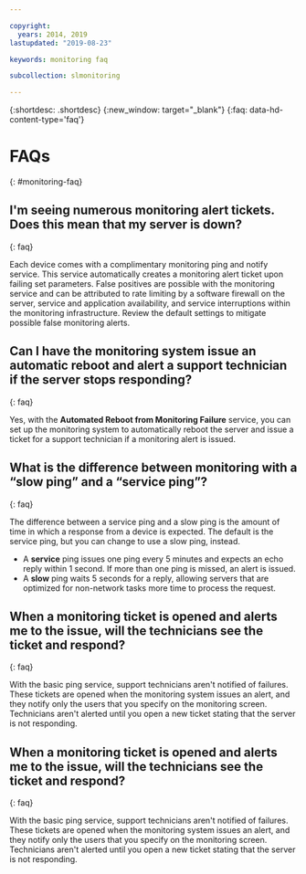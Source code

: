 ```yaml
---

copyright:
  years: 2014, 2019
lastupdated: "2019-08-23"

keywords: monitoring faq

subcollection: slmonitoring

---
```


{:shortdesc: .shortdesc}
{:new_window: target="_blank"}
{:faq: data-hd-content-type='faq'}

# FAQs
{: #monitoring-faq}

## I'm seeing numerous monitoring alert tickets. Does this mean that my server is down?
{: faq}

Each device comes with a complimentary monitoring ping and notify service. This service automatically creates a monitoring alert ticket upon failing set parameters. False positives are possible with the monitoring service and can be attributed to rate limiting by a software firewall on the server, service and application availability, and service interruptions within the monitoring infrastructure. Review the default settings to mitigate possible false monitoring alerts.

## Can I have the monitoring system issue an automatic reboot and alert a support technician if the server stops responding?
{: faq}

Yes, with the **Automated Reboot from Monitoring Failure** service, you can set up the monitoring system to automatically reboot the server and issue a ticket for a support technician if a monitoring alert is issued.

## What is the difference between monitoring with a “slow ping” and a “service ping”?
{: faq}

The difference between a service ping and a slow ping is the amount of time in which a response from a device is expected. The default is the service ping, but you can change to use a slow ping, instead.

* A **service** ping issues one ping every 5 minutes and expects an echo reply within 1 second. If more than one ping is missed, an alert is issued.
* A **slow** ping waits 5 seconds for a reply, allowing servers that are optimized for non-network tasks more time to process the request.


## When a monitoring ticket is opened and alerts me to the issue, will the technicians see the ticket and respond?
{: faq}

With the basic ping service, support technicians aren't notified of failures. These tickets are opened when the monitoring system issues an alert, and they notify only the users that you specify on the monitoring screen. Technicians aren't alerted until you open a new ticket stating that the server is not responding.


## When a monitoring ticket is opened and alerts me to the issue, will the technicians see the ticket and respond?
{: faq}

With the basic ping service, support technicians aren't notified of failures. These tickets are opened when the monitoring system issues an alert, and they notify only the users that you specify on the monitoring screen. Technicians aren't alerted until you open a new ticket stating that the server is not responding.
